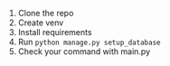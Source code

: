 1. Clone the repo
2. Create venv
3. Install requirements
4. Run ```python manage.py setup_database```
5. Check your command with main.py